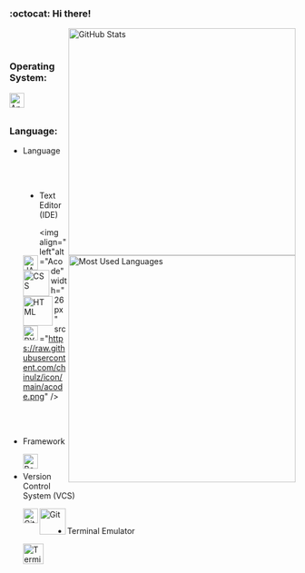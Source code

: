 ### :octocat: Hi there!

<a href="https://github.com/chinulz">
  <img src="https://github-readme-stats.vercel.app/api?username=chinulz&show_icons=true&theme=radical" alt="GitHub Stats" align="right" width="400px"/>
</a>

<br>
<br>

### Operating System:

  <a href="https://www.android.com">
    <img align="left" alt="Android" width="26px" src="https://raw.githubusercontent.com/chinulz/icon/main/android.svg" />
  </a>

<br><br>

### Language:

<a href="https://github.com/chinulz">
  <img src="https://github-readme-stats.vercel.app/api/top-langs/?username=chinulz&layout=compact&show_icons=true&theme=radical" alt="Most Used Languages" align="right" width="400px"/>
</a>

- Language

    <img align="left" alt="JAVASCRIPT" width="26px" src="https://raw.githubusercontent.com/chinulz/icon/main/javascript.svg" />

    <img align="left" alt="CSS" width="46px" src="https://raw.githubusercontent.com/chinulz/icon/main/css.svg" />

    <img align="left" alt="HTML" width="52px" src="https://raw.githubusercontent.com/chinulz/icon/main/html.svg" />

    <img align="left" alt="PYTHON" width="26px" src="https://raw.githubusercontent.com/chinulz/icon/main/python.svg" />

<br><br>

- Text Editor (IDE)

    <img align="left"alt="Acode" width="26px" src="https://raw.githubusercontent.com/chinulz/icon/main/acode.png" />

<br><br>

- Framework

    <img align="left" alt="Bootstrap" width="26px" src="https://raw.githubusercontent.com/chinulz/icon/main/bootstrap.svg" />

<br>

- Version Control System (VCS)

  <a href="https://github.com/" target="_blank">
    <img align="left" alt="GitHub" width="26px" src="https://raw.githubusercontent.com/chinulz/icon/main/github.png"/>
  </a>

  <a href="https://git-scm.com">
    <img align="left" alt="Git" width="46px" src="https://raw.githubusercontent.com/chinulz/icon/main/git.svg" />
  </a>

<br>

- Terminal Emulator

  <a href="https://wiki.termux.com">
    <img align="left" alt="Terminal Emulator for Android" width="36px" src="https://raw.githubusercontent.com/chinulz/icon/main/termux.png" />
  </a>
